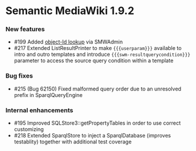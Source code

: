 # Semantic MediaWiki 1.9.2


### New features

* #199 Added [object-Id lookup][id-lookup] via SMWAdmin
* #217 Extended ListResultPrinter to make `{{{userparam}}}` available to intro and outro templates and introduce `{{{swm-resultquerycondition}}}` parameter to access the source query condition within a template

### Bug fixes

* #215 (Bug 62150) Fixed malformed query order due to an unresolved prefix in SparqlQueryEngine

### Internal enhancements

* #195 Improved SQLStore3::getPropertyTables in order to use correct customizing
* #218 Extended SparqlStore to inject a SparqlDatabase (improves testablity) together with additional test coverage


[id-lookup]: https://www.semantic-mediawiki.org/wiki/Help:Object_ID_lookup
